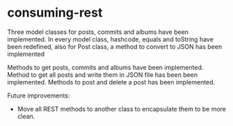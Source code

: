 # consuming-rest

Three model classes for posts, commits and albums have been implemented.
In every model class, hashcode, equals and toString have been redefined, also for Post class, a method to convert to JSON has been implemented

Methods to get posts, commits and albums have been implemented.
Method to get all posts and write them in JSON file has been been implemented.
Methods to post and delete a post has been implemented.

Future improvements:
  - Move all REST methods to another class to encapsulate them to be more clean.
